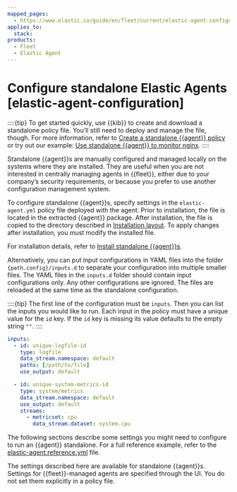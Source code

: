 ```yaml
---
mapped_pages:
  - https://www.elastic.co/guide/en/fleet/current/elastic-agent-configuration.html
applies_to:
  stack:
products:
  - Fleet
  - Elastic Agent
---
```


# Configure standalone Elastic Agents [elastic-agent-configuration]

::::{tip}
To get started quickly, use {{kib}} to create and download a standalone policy file. You’ll still need to deploy and manage the file, though. For more information, refer to [Create a standalone {{agent}} policy](/reference/fleet/create-standalone-agent-policy.md) or try out our example: [Use standalone {{agent}} to monitor nginx](/reference/fleet/example-standalone-monitor-nginx.md).
::::


Standalone {{agent}}s are manually configured and managed locally on the systems where they are installed. They are useful when you are not interested in centrally managing agents in {{fleet}}, either due to your company’s security requirements, or because you prefer to use another configuration management system.

To configure standalone {{agent}}s, specify settings in the `elastic-agent.yml` policy file deployed with the agent. Prior to installation, the file is located in the extracted {{agent}} package. After installation, the file is copied to the directory described in [Installation layout](/reference/fleet/installation-layout.md). To apply changes after installation, you must modify the installed file.

For installation details, refer to [Install standalone {{agent}}s](/reference/fleet/install-standalone-elastic-agent.md).

Alternatively, you can put input configurations in YAML files into the folder `{path.config}/inputs.d` to separate your configuration into multiple smaller files. The YAML files in the `inputs.d` folder should contain input configurations only. Any other configurations are ignored. The files are reloaded at the same time as the standalone configuration.

::::{tip}
The first line of the configuration must be `inputs`. Then you can list the inputs you would like to run. Each input in the policy must have a unique value for the `id` key. If the `id` key is missing its value defaults to the empty string `""`.
::::


```yaml
inputs:
  - id: unique-logfile-id
    type: logfile
    data_stream.namespace: default
    paths: [/path/to/file]
    use_output: default

  - id: unique-system-metrics-id
    type: system/metrics
    data_stream.namespace: default
    use_output: default
    streams:
      - metricset: cpu
        data_stream.dataset: system.cpu
```

The following sections describe some settings you might need to configure to run an {{agent}} standalone. For a full reference example, refer to the [elastic-agent.reference.yml](/reference/fleet/elastic-agent-reference-yaml.md) file.

The settings described here are available for standalone {{agent}}s. Settings for {{fleet}}-managed agents are specified through the UI. You do not set them explicitly in a policy file.


















